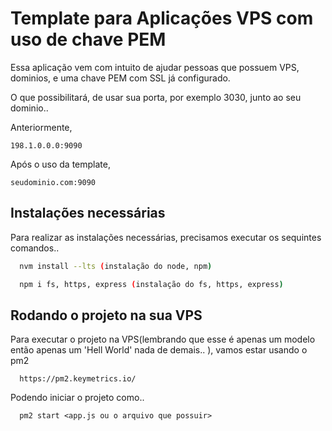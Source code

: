 
# Template para Aplicações VPS com uso de chave PEM

Essa aplicação vem com intuito de ajudar pessoas que possuem VPS, dominios, e uma chave PEM com SSL já configurado.

O que possibilitará, de usar sua porta, por exemplo 3030, junto ao seu dominio.. 

Anteriormente,

```198.1.0.0.0:9090```

Após o uso da template, 

```seudominio.com:9090```


## Instalações necessárias

Para realizar as instalações necessárias, precisamos executar os sequintes comandos..

```bash
  nvm install --lts (instalação do node, npm)
```

```bash
  npm i fs, https, express (instalação do fs, https, express)
```

## Rodando o projeto na sua VPS

Para executar o projeto na VPS(lembrando que esse é apenas um modelo então apenas um 'Hell World' nada de demais.. ), vamos estar usando o pm2

```link
  https://pm2.keymetrics.io/
```

Podendo iniciar o projeto como..

```link
  pm2 start <app.js ou o arquivo que possuir>
```





